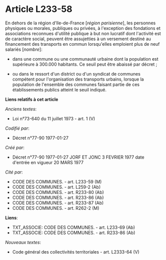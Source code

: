 # Article L233-58

En dehors de la région d'Ile-de-France [*région parisienne*], les personnes physiques ou morales, publiques ou privées, à
l'exception des fondations et associations reconnues d'utilité publique à but non lucratif dont l'activité est de caractère
social, peuvent être assujetties à un versement destiné au financement des transports en commun lorsqu'elles emploient plus
de neuf salariés [*nombre*]:

- dans une commune ou une communauté urbaine dont la population est supérieure à 300.000 habitants. Ce seuil peut être
abaissé par décret ;

- ou dans le ressort d'un district ou d'un syndicat de communes compétent pour l'organisation des transports urbains, lorsque
la population de l'ensemble des communes faisant partie de ces établissements publics atteint le seuil indiqué.

**Liens relatifs à cet article**

_Anciens textes_:

  - Loi n°73-640 du 11 juillet 1973 - art. 1 (V)

_Codifié par_:

  - Décret n°77-90 1977-01-27

_Créé par_:

  - Décret n°77-90 1977-01-27 JORF ET JONC 3 FEVRIER 1977 date d'entrée en vigueur 20 MARS 1977

_Cité par_:

  - CODE DES COMMUNES. - art. L233-59 (M)
  - CODE DES COMMUNES. - art. L259-2 (Ab)
  - CODE DES COMMUNES. - art. R233-80 (Ab)
  - CODE DES COMMUNES. - art. R233-86 (Ab)
  - CODE DES COMMUNES. - art. R233-87 (Ab)
  - CODE DES COMMUNES. - art. R262-2 (M)

**Liens**:

  - TXT_ASSOCIE: CODE DES COMMUNES. - art. L233-69 (Ab)
  - TXT_ASSOCIE: CODE DES COMMUNES. - art. R233-86 (Ab)

_Nouveaux textes_:

  - Code général des collectivités territoriales - art. L2333-64 (V)
